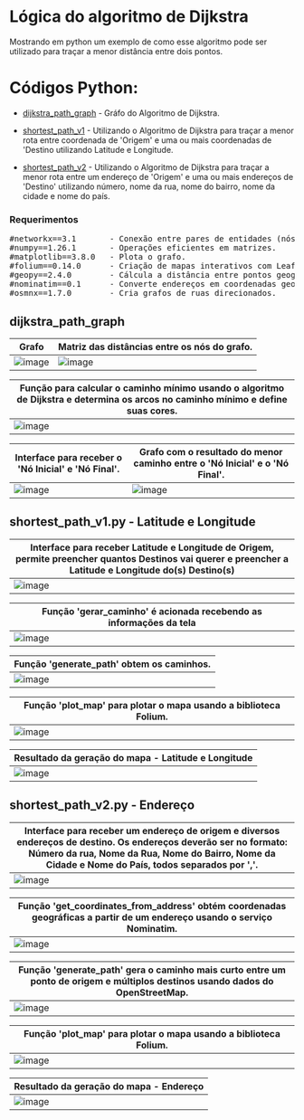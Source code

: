# Lógica do algoritmo de Dijkstra

Mostrando em python um exemplo de como esse algoritmo pode ser utilizado para traçar a menor distância entre dois pontos.

# Códigos Python:
- [dijkstra_path_graph](https://github.com/BonathanRJ/TCC---Programa-de-Rotas/blob/main/project_python_v1/dijkstra_path_graph.py) - Gráfo do Algoritmo de Dijkstra.

- [shortest_path_v1](https://github.com/BonathanRJ/TCC---Programa-de-Rotas/blob/main/project_python_v1/shortest_path_v1.py) - Utilizando o Algoritmo de Dijkstra para traçar a menor rota entre coordenada de 'Origem' e uma ou mais coordenadas de 'Destino utilizando Latitude e Longitude.

- [shortest_path_v2](https://github.com/BonathanRJ/TCC---Programa-de-Rotas/blob/main/project_python_v1/shortest_path_v2.py) - Utilizando o Algoritmo de Dijkstra para traçar a menor rota entre um endereço de 'Origem' e uma ou mais endereços de 'Destino' utilizando número, nome da rua, nome do bairro, nome da cidade e nome do país.


### Requerimentos

<pre>
#networkx==3.1       - Conexão entre pares de entidades (nós) através de arestas.
#numpy==1.26.1       - Operações eficientes em matrizes.
#matplotlib==3.8.0   - Plota o grafo.
#folium==0.14.0      - Criação de mapas interativos com Leaflet.js.
#geopy==2.4.0        - Cálcula a distância entre pontos geográficos.
#nominatim==0.1      - Converte endereços em coordenadas geográficas.
#osmnx==1.7.0        - Cria grafos de ruas direcionados.
</pre>   


## dijkstra_path_graph

| Grafo                                                                                                                | Matriz das distâncias entre os nós do grafo.                                                                         |
|----------------------------------------------------------------------------------------------------------------------|----------------------------------------------------------------------------------------------------------------------|
| ![image](https://github.com/BonathanRJ/TCC---Programa-de-Rotas/assets/97456370/9ea9697f-eb90-465c-bc8a-cd8150994ffd) | ![image](https://github.com/BonathanRJ/TCC---Programa-de-Rotas/assets/97456370/f993c0af-3031-4270-bfd3-2611e4602c82) |

| Função para calcular o caminho mínimo usando o algoritmo de Dijkstra e determina os arcos no caminho mínimo e define suas cores.  |
|----------------------------------------------------------------------------------------------------------------------|
| ![image](https://github.com/BonathanRJ/TCC---Programa-de-Rotas/assets/97456370/e7f4a027-1189-4fd9-affd-4bd756a69280) |

| Interface para receber o 'Nó Inicial' e 'Nó Final'.                                                                  | Grafo com o resultado do menor caminho entre o 'Nó Inicial' e o 'Nó Final'.                                          |
|----------------------------------------------------------------------------------------------------------------------|----------------------------------------------------------------------------------------------------------------------|
| ![image](https://github.com/BonathanRJ/TCC---Programa-de-Rotas/assets/97456370/5da62040-a4c2-4cd0-942f-08d9c112d820) | ![image](https://github.com/BonathanRJ/TCC---Programa-de-Rotas/assets/97456370/118b02fe-467b-4453-8563-eb24505077fb) |


## shortest_path_v1.py - Latitude e Longitude

| Interface para receber Latitude e Longitude de Origem, permite preencher quantos Destinos vai querer e preencher a Latitude e Longitude do(s) Destino(s) |
|----------------------------------------------------------------------------------------------------------------------------------------------------------|
| ![image](https://github.com/BonathanRJ/TCC---Programa-de-Rotas/assets/97456370/faba96f3-eae5-4e53-afba-029817d970a1)                                     |

| Função 'gerar_caminho' é acionada recebendo as informações da tela                                                   |
|----------------------------------------------------------------------------------------------------------------------|
| ![image](https://github.com/BonathanRJ/TCC---Programa-de-Rotas/assets/97456370/010343bc-37cf-40bb-900a-c059cde62ad8) |

| Função 'generate_path' obtem os caminhos.                                                                            |
|----------------------------------------------------------------------------------------------------------------------|
| ![image](https://github.com/BonathanRJ/TCC---Programa-de-Rotas/assets/97456370/bd6fbb94-1d32-4803-a43b-fe79fff4b8cd) |

| Função 'plot_map' para plotar o mapa usando a biblioteca Folium.                                                     |
|----------------------------------------------------------------------------------------------------------------------|
| ![image](https://github.com/BonathanRJ/TCC---Programa-de-Rotas/assets/97456370/0cc095ce-b7c7-42e9-b8a6-447c7f3bbb8a) |

| Resultado da geração do mapa - Latitude e Longitude                                                                  |
|----------------------------------------------------------------------------------------------------------------------|
| ![image](https://github.com/BonathanRJ/TCC---Programa-de-Rotas/assets/97456370/89c508ea-a9ca-4126-ac1c-99479df0add7) |


## shortest_path_v2.py - Endereço

| Interface para receber um endereço de origem e diversos endereços de destino. Os endereços deverão ser no formato: Número da rua, Nome da Rua, Nome do Bairro, Nome da Cidade e Nome do País, todos separados por ','. |
|------------------------------------------------------------------------------------------------------------------------------------------------------------------------------------------------------------------------|
| ![image](https://github.com/BonathanRJ/TCC---Programa-de-Rotas/assets/97456370/c9d8deab-8963-416e-89d5-a2c412840a6d)                                                                                                   |

| Função 'get_coordinates_from_address' obtém coordenadas geográficas a partir de um endereço usando o serviço Nominatim. |
|-------------------------------------------------------------------------------------------------------------------------|
| ![image](https://github.com/BonathanRJ/TCC---Programa-de-Rotas/assets/97456370/adb89321-4fe6-46e4-b97e-9893b6c5c1a5)    |

| Função 'generate_path' gera o caminho mais curto entre um ponto de origem e múltiplos destinos usando dados do OpenStreetMap. |
|-------------------------------------------------------------------------------------------------------------------------------|
| ![image](https://github.com/BonathanRJ/TCC---Programa-de-Rotas/assets/97456370/486ae9d4-4264-465e-8bf6-f5062730a6fe)          |

| Função 'plot_map' para plotar o mapa usando a biblioteca Folium.                                                     |
|----------------------------------------------------------------------------------------------------------------------|
| ![image](https://github.com/BonathanRJ/TCC---Programa-de-Rotas/assets/97456370/14b6e1b2-3907-405c-ac7b-152046ec29d3) |

| Resultado da geração do mapa - Endereço                                                                              |
|----------------------------------------------------------------------------------------------------------------------|
| ![image](https://github.com/BonathanRJ/TCC---Programa-de-Rotas/assets/97456370/818904d6-fe90-4a84-b1c0-f7488d0c728b) |
